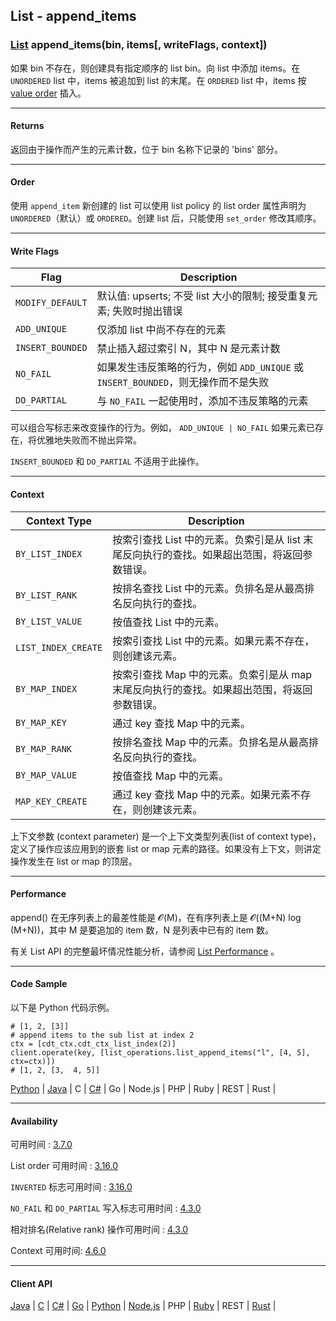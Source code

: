 ## List - append_items

### [List](https://docs.aerospike.com/docs/guide/cdt-list-ops.html) append_items(bin, items[, writeFlags, context])

如果 bin 不存在，则创建具有指定顺序的 list bin。向 list 中添加 items。在 `UNORDERED` list 中，items 被追加到 list 的末尾。在 `ORDERED` list 中，items 按 [value order](https://docs.aerospike.com/docs/guide/cdt-ordering.html) 插入。

---

#### Returns

返回由于操作而产生的元素计数，位于 bin 名称下记录的 'bins' 部分。

---

#### Order

使用 `append_item` 新创建的 list 可以使用 list policy 的 list order 属性声明为 `UNORDERED`（默认）或 `ORDERED`。创建 list 后，只能使用 `set_order` 修改其顺序。

---

#### Write Flags

| Flag | Description |
| --- | --- |
| `MODIFY_DEFAULT` | 默认值: upserts; 不受 list 大小的限制; 接受重复元素; 失败时抛出错误 |
| `ADD_UNIQUE` | 仅添加 list 中尚不存在的元素 |
| `INSERT_BOUNDED` | 禁止插入超过索引 N，其中 N 是元素计数 |
| `NO_FAIL` | 如果发生违反策略的行为，例如 `ADD_UNIQUE` 或 `INSERT_BOUNDED`，则无操作而不是失败 |
| `DO_PARTIAL` | 与 `NO_FAIL` 一起使用时，添加不违反策略的元素 |

可以组合写标志来改变操作的行为。例如， `ADD_UNIQUE | NO_FAIL` 如果元素已存在，将优雅地失败而不抛出异常。

`INSERT_BOUNDED` 和 `DO_PARTIAL` 不适用于此操作。

---

#### Context

| Context Type | Description |
| --- | --- |
| `BY_LIST_INDEX` | 按索引查找 List 中的元素。负索引是从 list 末尾反向执行的查找。如果超出范围，将返回参数错误。 |
| `BY_LIST_RANK` | 按排名查找 List 中的元素。负排名是从最高排名反向执行的查找。 | 
| `BY_LIST_VALUE` | 按值查找 List 中的元素。 |
| `LIST_INDEX_CREATE` | 按索引查找 List 中的元素。如果元素不存在，则创建该元素。 |
| `BY_MAP_INDEX` | 按索引查找 Map 中的元素。负索引是从 map 末尾反向执行的查找。如果超出范围，将返回参数错误。 |
| `BY_MAP_KEY` | 通过 key 查找 Map 中的元素。 |
| `BY_MAP_RANK` | 按排名查找 Map 中的元素。负排名是从最高排名反向执行的查找。 |
| `BY_MAP_VALUE` | 按值查找 Map 中的元素。 |
| `MAP_KEY_CREATE` | 通过 key 查找 Map 中的元素。如果元素不存在，则创建该元素。 |

上下文参数 (context parameter) 是一个上下文类型列表(list of context type)，定义了操作应该应用到的嵌套 list or map 元素的路径。如果没有上下文，则讲定操作发生在 list or map 的顶层。

---

#### Performance

append() 在无序列表上的最差性能是 𝓞(M)，在有序列表上是 𝓞((M+N) log (M+N))，其中 M 是要追加的 item 数，N 是列表中已有的 item 数。

有关 List API 的完整最坏情况性能分析，请参阅 [List Performance](https://docs.aerospike.com/docs/guide/cdt-list-performance.html) 。

---

#### Code Sample

以下是 Python 代码示例。

```
# [1, 2, [3]]
# append items to the sub list at index 2
ctx = [cdt_ctx.cdt_ctx_list_index(2)]
client.operate(key, [list_operations.list_append_items("l", [4, 5], ctx=ctx)])
# [1, 2, [3,  4, 5]]
```

[Python](https://github.com/aerospike-examples/aerospike-operations-examples/blob/master/python/list/append_items.py) | [Java](https://github.com/aerospike/aerospike-client-java/blob/master/examples/src/com/aerospike/examples/OperateList.java) | C | [C#](https://github.com/aerospike/aerospike-client-csharp/blob/master/Framework/AerospikeDemo/OperateList.cs) | Go | Node.js | PHP | Ruby | REST | Rust |

---

#### Availability

可用时间 : [3.7.0](https://www.aerospike.com/enterprise/download/server/notes.html#3.7.0.1)

List order 可用时间 : [3.16.0](https://www.aerospike.com/enterprise/download/server/notes.html#3.16.0.1)

`INVERTED` 标志可用时间 : [3.16.0](https://www.aerospike.com/enterprise/download/server/notes.html#3.16.0.1)

`NO_FAIL` 和 `DO_PARTIAL` 写入标志可用时间 : [4.3.0](https://www.aerospike.com/enterprise/download/server/notes.html#4.3.0.2)

相对排名(Relative rank) 操作可用时间 : [4.3.0](https://www.aerospike.com/enterprise/download/server/notes.html#4.3.0.2)

Context 可用时间: [4.6.0](https://www.aerospike.com/enterprise/download/server/notes.html#4.6.0.2)

---

#### Client API

[Java](https://www.aerospike.com/apidocs/java/com/aerospike/client/cdt/ListOperation.html#appendItems-com.aerospike.client.cdt.ListPolicy-java.lang.String-java.util.List-com.aerospike.client.cdt.CTX...-) | [C](https://www.aerospike.com/apidocs/c/df/d6c/group__list__operations.html#ga62842f11588f2b6b485a665f67589bb3) | [C#](https://www.aerospike.com/apidocs/csharp/html/M_Aerospike_Client_ListOperation_AppendItems.htm) | [Go](https://godoc.org/github.com/aerospike/aerospike-client-go#ListAppendOp) | [Python](https://aerospike-python-client.readthedocs.io/en/latest/aerospike_helpers.operations.html#aerospike_helpers.operations.list_operations.list_append_items) | [Node.js](https://www.aerospike.com/apidocs/nodejs/module-aerospike_lists.html#.appendItems__anchor) | PHP | [Ruby](https://www.rubydoc.info/gems/aerospike/Aerospike/CDT/ListOperation#append-class_method) | REST | [Rust](https://docs.rs/aerospike/latest/aerospike/operations/lists/fn.append_items.html) |